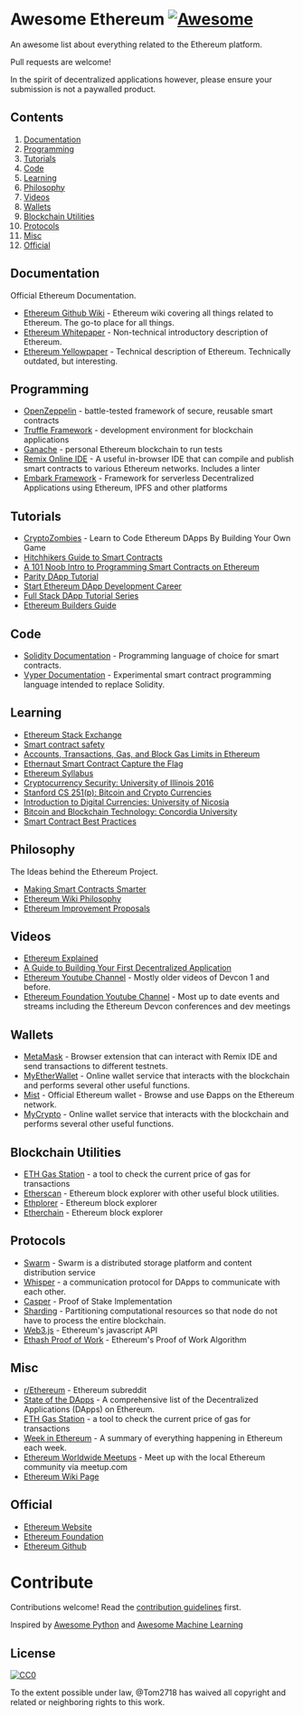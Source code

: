 # Awesome Ethereum [![Awesome](https://awesome.re/badge.svg)](https://awesome.re)

An awesome list about everything related to the Ethereum platform.

Pull requests are welcome!

In the spirit of decentralized applications however, please ensure your submission is not a paywalled product.


## Contents

1. [Documentation](#documentation)
2. [Programming](#programming)
3. [Tutorials](#tutorials)
4. [Code](#code)
5. [Learning](#learning)
6. [Philosophy](#philosophy)
7. [Videos](#videos)
8. [Wallets](#wallets)
9. [Blockchain Utilities](#blockchain-utilities)
10. [Protocols](#protocols)
11. [Misc](#misc)
12. [Official](#official)


## Documentation

Official Ethereum Documentation.

- [Ethereum Github Wiki](https://github.com/ethereum/wiki/wiki) - Ethereum wiki covering all things related to Ethereum. The go-to place for all things.
- [Ethereum Whitepaper](https://github.com/ethereum/wiki/wiki/White-Paper) - Non-technical introductory description of Ethereum.
- [Ethereum Yellowpaper](https://ethereum.github.io/yellowpaper/paper.pdf) - Technical description of Ethereum. Technically outdated, but interesting.


## Programming

 - [OpenZeppelin](https://openzeppelin.org/) - battle-tested framework of secure, reusable smart contracts
 - [Truffle Framework](https://www.truffleframework.com/) - development environment for blockchain applications
 - [Ganache](https://truffleframework.com/ganache) - personal Ethereum blockchain to run tests
 - [Remix Online IDE](https://remix.ethereum.org/) - A useful in-browser IDE that can compile and publish smart contracts to various Ethereum networks. Includes a linter
 - [Embark Framework](https://github.com/embark-framework/embark) - Framework for serverless Decentralized Applications using Ethereum, IPFS and other platforms


## Tutorials

- [CryptoZombies](https://cryptozombies.io/) - Learn to Code Ethereum DApps By Building Your Own Game
- [Hitchhikers Guide to Smart Contracts](https://blog.zeppelin.solutions/the-hitchhikers-guide-to-smart-contracts-in-ethereum-848f08001f05)
- [A 101 Noob Intro to Programming Smart Contracts on Ethereum](https://medium.com/@ConsenSys/a-101-noob-intro-to-programming-smart-contracts-on-ethereum-695d15c1dab4)
- [Parity DApp Tutorial](https://wiki.parity.io/Dapp-Tutorial)
- [Start Ethereum DApp Development Career](https://www.reddit.com/r/ethereum/comments/9h0w83/start_ethereum_dapp_development_career_ultimate/)
- [Full Stack DApp Tutorial Series](https://beta.kauri.io/collection/5b8e401ee727370001c942e3/full-stack-dapp-tutorial-series)
- [Ethereum Builders Guide](https://ethereumbuilders.gitbooks.io/guide/content/en/index.html)


## Code

- [Solidity Documentation](https://solidity.readthedocs.io) - Programming language of choice for smart contracts.
- [Vyper Documentation](https://vyper.readthedocs.io/en/latest/index.html) - Experimental smart contract programming language intended to replace Solidity.


## Learning

- [Ethereum Stack Exchange](https://ethereum.meta.stackexchange.com/questions/431/faq-frequently-asked-questions-and-reference-answers)
- [Smart contract safety](https://github.com/ethereum/wiki/wiki/Safety)
- [Accounts, Transactions, Gas, and Block Gas Limits in Ethereum](https://hudsonjameson.com/2017-06-27-accounts-transactions-gas-ethereum/)
- [Ethernaut Smart Contract Capture the Flag](https://ethernaut.zeppelin.solutions/)
- [Ethereum Syllabus](https://novicedock.com/learn/cryptocurrency/ethereum)
- [Cryptocurrency Security: University of Illinois 2016](http://soc1024.ece.illinois.edu/teaching/ece598am/fall2016/)
- [Stanford CS 251(p): Bitcoin and Crypto Currencies](https://crypto.stanford.edu/cs251_fall15/)
- [Introduction to Digital Currencies: University of Nicosia](https://digitalcurrency.unic.ac.cy/free-introductory-mooc/)
- [Bitcoin and Blockchain Technology: Concordia University](https://users.encs.concordia.ca/~clark/courses/1703-6630/index.html)
- [Smart Contract Best Practices](https://consensys.github.io/smart-contract-best-practices/)


## Philosophy

The Ideas behind the Ethereum Project.

- [Making Smart Contracts Smarter](https://eprint.iacr.org/2016/633.pdf)
- [Ethereum Wiki Philosophy](https://github.com/ethereum/ethereum.org/wiki/Philosophy)
- [Ethereum Improvement Proposals](https://eips.ethereum.org/)


## Videos

- [Ethereum Explained](https://www.youtube.com/watch?v=-_Qs0XdPpw8)
- [A Guide to Building Your First Decentralized Application](https://www.youtube.com/watch?v=gSQXq2_j-mw)
- [Ethereum Youtube Channel](https://www.youtube.com/user/ethereumproject) - Mostly older videos of Devcon 1 and before.
- [Ethereum Foundation Youtube Channel](https://www.youtube.com/channel/UCNOfzGXD_C9YMYmnefmPH0g) - Most up to date events and streams including the Ethereum Devcon conferences and dev meetings

## Wallets

- [MetaMask](https://metamask.io/) - Browser extension that can interact with Remix IDE and send transactions to different testnets.
- [MyEtherWallet](https://www.myetherwallet.com/) - Online wallet service that interacts with the blockchain and performs several other useful functions.
- [Mist](https://github.com/ethereum/mist) - Official Ethereum wallet - Browse and use Ðapps on the Ethereum network.
- [MyCrypto](https://www.mycrypto.com) - Online wallet service that interacts with the blockchain and performs several other useful functions.

## Blockchain Utilities

- [ETH Gas Station](https://ethgasstation.info/) - a tool to check the current price of gas for transactions
- [Etherscan](https://etherscan.io/) - Ethereum block explorer with other useful block utilities.
- [Ethplorer](https://ethplorer.io/) - Ethereum block explorer
- [Etherchain](https://www.etherchain.org/) - Ethereum block explorer

## Protocols
- [Swarm](http://swarm-gateways.net/bzz:/theswarm.eth/) - Swarm is a distributed storage platform and content distribution service
- [Whisper](https://github.com/ethereum/wiki/wiki/Whisper-pages) - a communication protocol for DApps to communicate with each other.
- [Casper](https://github.com/ethereum/wiki/wiki/Casper-Proof-of-Stake-compendium) - Proof of Stake Implementation
- [Sharding](https://github.com/ethereum/wiki/wiki/Sharding-introduction-R&D-compendium) - Partitioning computational resources so that node do not have to process the entire blockchain.
- [Web3.js](https://github.com/ethereum/web3.js) - Ethereum's javascript API
- [Ethash Proof of Work](https://github.com/ethereum/wiki/wiki/Ethash) - Ethereum's Proof of Work Algorithm

## Misc

- [r/Ethereum](https://www.reddit.com/r/ethereum/) - Ethereum subreddit
- [State of the DApps](https://www.stateofthedapps.com/) - A comprehensive list of the Decentralized Applications (DApps) on Ethereum.
- [ETH Gas Station](https://ethgasstation.info/) - a tool to check the current price of gas for transactions
- [Week in Ethereum](http://www.weekinethereum.com/) - A summary of everything happening in Ethereum each week.
- [Ethereum Worldwide Meetups](https://www.meetup.com/find/?allMeetups=false&keywords=ethereum) - Meet up with the local Ethereum community via meetup.com
- [Ethereum Wiki Page](https://theethereum.wiki/w/index.php/Main_Page)


## Official

- [Ethereum Website](https://www.ethereum.org/)
- [Ethereum Foundation](https://ethereum.org/foundation)
- [Ethereum Github](https://github.com/ethereum/)




# Contribute

Contributions welcome! Read the [contribution guidelines](contributing.md) first.

Inspired by [Awesome Python](https://github.com/vinta/awesome-python) and [Awesome Machine Learning](https://github.com/josephmisiti/awesome-machine-learning)

## License

[![CC0](http://mirrors.creativecommons.org/presskit/buttons/88x31/svg/cc-zero.svg)](http://creativecommons.org/publicdomain/zero/1.0)

To the extent possible under law, @Tom2718 has waived all copyright and
related or neighboring rights to this work.
